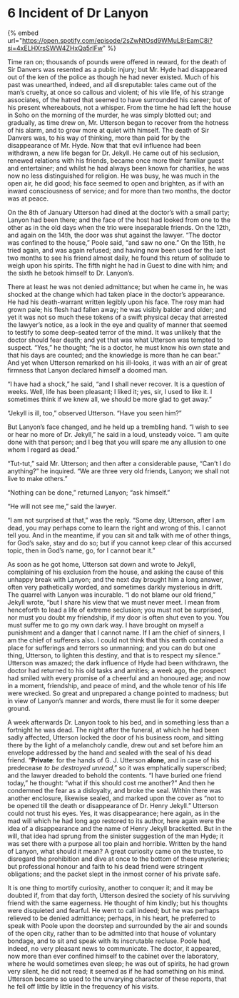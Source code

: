 # 6  Incident of Dr Lanyon

{% embed url="https://open.spotify.com/episode/2sZwNtOsd9WMuL8rEamC8i?si=4xELHXrsSWW4ZHxQa5rlFw" %}

Time ran on; thousands of pounds were offered in reward, for the death of Sir Danvers was resented as a public injury; but Mr. Hyde had disappeared out of the ken of the police as though he had never existed. Much of his past was unearthed, indeed, and all disreputable: tales came out of the man’s cruelty, at once so callous and violent; of his vile life, of his strange associates, of the hatred that seemed to have surrounded his career; but of his present whereabouts, not a whisper. From the time he had left the house in Soho on the morning of the murder, he was simply blotted out; and gradually, as time drew on, Mr. Utterson began to recover from the hotness of his alarm, and to grow more at quiet with himself. The death of Sir Danvers was, to his way of thinking, more than paid for by the disappearance of Mr. Hyde. Now that that evil influence had been withdrawn, a new life began for Dr. Jekyll. He came out of his seclusion, renewed relations with his friends, became once more their familiar guest and entertainer; and whilst he had always been known for charities, he was now no less distinguished for religion. He was busy, he was much in the open air, he did good; his face seemed to open and brighten, as if with an inward consciousness of service; and for more than two months, the doctor was at peace.

On the 8th of January Utterson had dined at the doctor’s with a small party; Lanyon had been there; and the face of the host had looked from one to the other as in the old days when the trio were inseparable friends. On the 12th, and again on the 14th, the door was shut against the lawyer. “The doctor was confined to the house,” Poole said, “and saw no one.” On the 15th, he tried again, and was again refused; and having now been used for the last two months to see his friend almost daily, he found this return of solitude to weigh upon his spirits. The fifth night he had in Guest to dine with him; and the sixth he betook himself to Dr. Lanyon’s.

There at least he was not denied admittance; but when he came in, he was shocked at the change which had taken place in the doctor’s appearance. He had his death-warrant written legibly upon his face. The rosy man had grown pale; his flesh had fallen away; he was visibly balder and older; and yet it was not so much these tokens of a swift physical decay that arrested the lawyer’s notice, as a look in the eye and quality of manner that seemed to testify to some deep-seated terror of the mind. It was unlikely that the doctor should fear death; and yet that was what Utterson was tempted to suspect. “Yes,” he thought; “he is a doctor, he must know his own state and that his days are counted; and the knowledge is more than he can bear.” And yet when Utterson remarked on his ill-looks, it was with an air of great firmness that Lanyon declared himself a doomed man.

“I have had a shock,” he said, “and I shall never recover. It is a question of weeks. Well, life has been pleasant; I liked it; yes, sir, I used to like it. I sometimes think if we knew all, we should be more glad to get away.”

“Jekyll is ill, too,” observed Utterson. “Have you seen him?”

But Lanyon’s face changed, and he held up a trembling hand. “I wish to see or hear no more of Dr. Jekyll,” he said in a loud, unsteady voice. “I am quite done with that person; and I beg that you will spare me any allusion to one whom I regard as dead.”

“Tut-tut,” said Mr. Utterson; and then after a considerable pause, “Can’t I do anything?” he inquired. “We are three very old friends, Lanyon; we shall not live to make others.”

“Nothing can be done,” returned Lanyon; “ask himself.”

“He will not see me,” said the lawyer.

“I am not surprised at that,” was the reply. “Some day, Utterson, after I am dead, you may perhaps come to learn the right and wrong of this. I cannot tell you. And in the meantime, if you can sit and talk with me of other things, for God’s sake, stay and do so; but if you cannot keep clear of this accursed topic, then in God’s name, go, for I cannot bear it.”

As soon as he got home, Utterson sat down and wrote to Jekyll, complaining of his exclusion from the house, and asking the cause of this unhappy break with Lanyon; and the next day brought him a long answer, often very pathetically worded, and sometimes darkly mysterious in drift. The quarrel with Lanyon was incurable. “I do not blame our old friend,” Jekyll wrote, “but I share his view that we must never meet. I mean from henceforth to lead a life of extreme seclusion; you must not be surprised, nor must you doubt my friendship, if my door is often shut even to you. You must suffer me to go my own dark way. I have brought on myself a punishment and a danger that I cannot name. If I am the chief of sinners, I am the chief of sufferers also. I could not think that this earth contained a place for sufferings and terrors so unmanning; and you can do but one thing, Utterson, to lighten this destiny, and that is to respect my silence.” Utterson was amazed; the dark influence of Hyde had been withdrawn, the doctor had returned to his old tasks and amities; a week ago, the prospect had smiled with every promise of a cheerful and an honoured age; and now in a moment, friendship, and peace of mind, and the whole tenor of his life were wrecked. So great and unprepared a change pointed to madness; but in view of Lanyon’s manner and words, there must lie for it some deeper ground.

A week afterwards Dr. Lanyon took to his bed, and in something less than a fortnight he was dead. The night after the funeral, at which he had been sadly affected, Utterson locked the door of his business room, and sitting there by the light of a melancholy candle, drew out and set before him an envelope addressed by the hand and sealed with the seal of his dead friend. “**Private**: for the hands of G. J. Utterson **alone**, and in case of his predecease _to be destroyed unread_,” so it was emphatically superscribed; and the lawyer dreaded to behold the contents. “I have buried one friend today,” he thought: “what if this should cost me another?” And then he condemned the fear as a disloyalty, and broke the seal. Within there was another enclosure, likewise sealed, and marked upon the cover as “not to be opened till the death or disappearance of Dr. Henry Jekyll.” Utterson could not trust his eyes. Yes, it was disappearance; here again, as in the mad will which he had long ago restored to its author, here again were the idea of a disappearance and the name of Henry Jekyll bracketted. But in the will, that idea had sprung from the sinister suggestion of the man Hyde; it was set there with a purpose all too plain and horrible. Written by the hand of Lanyon, what should it mean? A great curiosity came on the trustee, to disregard the prohibition and dive at once to the bottom of these mysteries; but professional honour and faith to his dead friend were stringent obligations; and the packet slept in the inmost corner of his private safe.

It is one thing to mortify curiosity, another to conquer it; and it may be doubted if, from that day forth, Utterson desired the society of his surviving friend with the same eagerness. He thought of him kindly; but his thoughts were disquieted and fearful. He went to call indeed; but he was perhaps relieved to be denied admittance; perhaps, in his heart, he preferred to speak with Poole upon the doorstep and surrounded by the air and sounds of the open city, rather than to be admitted into that house of voluntary bondage, and to sit and speak with its inscrutable recluse. Poole had, indeed, no very pleasant news to communicate. The doctor, it appeared, now more than ever confined himself to the cabinet over the laboratory, where he would sometimes even sleep; he was out of spirits, he had grown very silent, he did not read; it seemed as if he had something on his mind. Utterson became so used to the unvarying character of these reports, that he fell off little by little in the frequency of his visits.

